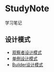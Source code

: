# StudyNote
学习笔记
## 设计模式
* [观察者设计模式](DesignPatterns/观察者模式.md)
* [单例设计模式](DesignPatterns/单例模式.md)
* [Builder设计模式](DesignPatterns/Builder模式.md)
